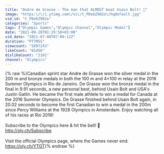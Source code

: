 ```yaml
---
title: "Andre de Grasse - The man that ALMOST beat Usain Bolt! 💨"
image: "https:\/\/i.ytimg.com\/vi\/t_P0obZ982o\/hqdefault.jpg"
vid_id: "t_P0obZ982o"
categories: "Sports"
tags: ["Olympic Games","Olympic Channel","Olympic Medal"]
date: "2021-09-28T01:29:50+03:00"
vid_date: "2021-07-08T07:00:12Z"
duration: "PT7M5S"
viewcount: "5897243"
likeCount: "65450"
dislikeCount: "2101"
channel: "Olympics"
---
```

{% raw %}Canadian sprint star Andre de Grasse won the silver medal in the 200 m and bronze medals in both the 100 m and 4×100 m relay at the 2016 Summer Olympics in Rio de Janeiro. De Grasse won the bronze medal in the final in 9.91 seconds, a new personal best, behind Usain Bolt and USA's Justin Gatlin. He became the first male athlete to win a medal for Canada at the 2016 Summer Olympics. De Grasse finished behind Usain Bolt again, in 20.02 seconds to become the first Canadian to win a medal in the 200m since Percy Williams at the 1928 Olympics in Amsterdam. Enjoy watching all of his races at Rio 2016!<br /><br />Subscribe to the Olympics here &amp; hit the bell! 🔔<br /><a rel="nofollow" target="blank" href="http://oly.ch/Subscribe">http://oly.ch/Subscribe</a><br /><br />Visit the official Olympics page, where the Games never end: <a rel="nofollow" target="blank" href="https://oly.ch/YTGT">https://oly.ch/YTGT</a>{% endraw %}
